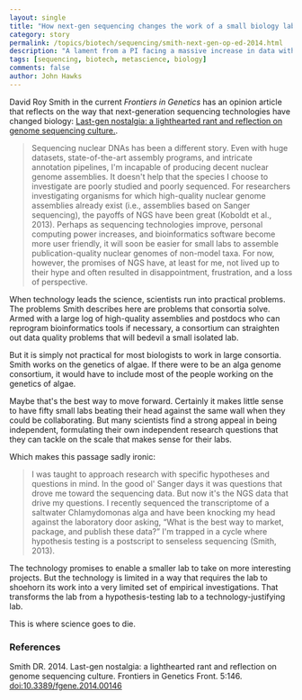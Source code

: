 ```yaml
---
layout: single 
title: "How next-gen sequencing changes the work of a small biology lab" 
category: story
permalink: /topics/biotech/sequencing/smith-next-gen-op-ed-2014.html
description: "A lament from a PI facing a massive increase in data with a concomitant increase in complexity."
tags: [sequencing, biotech, metascience, biology] 
comments: false 
author: John Hawks 
---
```


David Roy Smith in the current <em>Frontiers in Genetics</em> has an opinion article that reflects on the way that next-generation sequencing technologies have changed biology: <a href="http://dx.doi.org/10.3389/fgene.2014.00146">Last-gen nostalgia: a lighthearted rant and reflection on genome sequencing culture.</a>. 

<blockquote>Sequencing nuclear DNAs has been a different story. Even with huge datasets, state-of-the-art assembly programs, and intricate annotation pipelines, I'm incapable of producing decent nuclear genome assemblies. It doesn't help that the species I choose to investigate are poorly studied and poorly sequenced. For researchers investigating organisms for which high-quality nuclear genome assemblies already exist (i.e., assemblies based on Sanger sequencing), the payoffs of NGS have been great (Koboldt et al., 2013). Perhaps as sequencing technologies improve, personal computing power increases, and bioinformatics software become more user friendly, it will soon be easier for small labs to assemble publication-quality nuclear genomes of non-model taxa. For now, however, the promises of NGS have, at least for me, not lived up to their hype and often resulted in disappointment, frustration, and a loss of perspective.</blockquote>

When technology leads the science, scientists run into practical problems. The problems Smith describes here are problems that consortia solve. Armed with a large log of high-quality assemblies and postdocs who can reprogram bioinformatics tools if necessary, a consortium can straighten out data quality problems that will bedevil a small isolated lab. 

But it is simply not practical for most biologists to work in large consortia. Smith works on the genetics of algae. If there were to be an alga genome consortium, it would have to include most of the people working on the genetics of algae. 

Maybe that's the best way to move forward. Certainly it makes little sense to have fifty small labs beating their head against the same wall when they could be collaborating. But many scientists find a strong appeal in being independent, formulating their own independent research questions that they can tackle on the scale that makes sense for their labs. 

Which makes this passage sadly ironic: 

<blockquote>I was taught to approach research with specific hypotheses and questions in mind. In the good ol' Sanger days it was questions that drove me toward the sequencing data. But now it's the NGS data that drive my questions. I recently sequenced the transcriptome of a saltwater Chlamydomonas alga and have been knocking my head against the laboratory door asking, “What is the best way to market, package, and publish these data?” I'm trapped in a cycle where hypothesis testing is a postscript to senseless sequencing (Smith, 2013).</blockquote>

The technology promises to enable a smaller lab to take on more interesting projects. But the technology is limited in a way that requires the lab to shoehorn its work into a very limited set of empirical investigations. That transforms the lab from a hypothesis-testing lab to a technology-justifying lab. 

This is where science goes to die. 



### References

<p class="cite">Smith DR. 2014. Last-gen nostalgia: a lighthearted rant and reflection on genome sequencing culture. Frontiers in Genetics Front. 5:146. <a href="http://dx.doi.org/10.3389/fgene.2014.00146">doi:10.3389/fgene.2014.00146</a></p>
